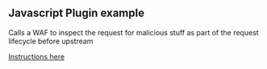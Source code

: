 ## Javascript Plugin example

Calls a WAF to inspect the request for malicious stuff as part of the request lifecycle before upstream

[Instructions here](http://tyk.io/docs/plugins/supported-languages/javascript-middleware/waf-js-plugin/)